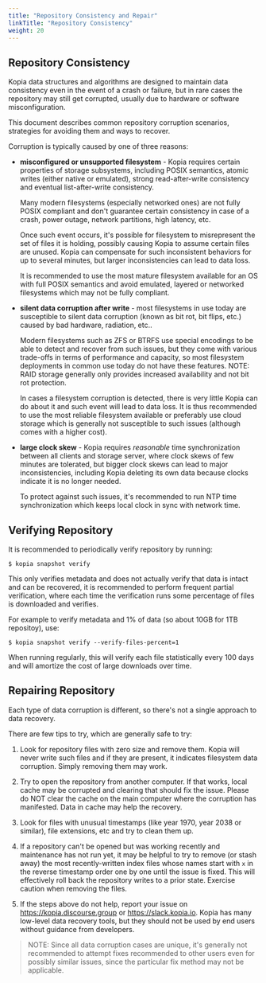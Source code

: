 ```yaml
---
title: "Repository Consistency and Repair"
linkTitle: "Repository Consistency"
weight: 20
---
```


## Repository Consistency

Kopia data structures and algorithms are designed to maintain data consistency even in the event of a crash or failure, but in rare cases the repository may still get corrupted, usually due to hardware or software misconfiguration.

This document describes common repository corruption scenarios, strategies for avoiding them and ways to recover.

Corruption is typically caused by one of three reasons:

* **misconfigured or unsupported filesystem** - Kopia requires certain properties of storage subsystems, including POSIX semantics, atomic writes (either native or emulated), strong read-after-write consistency and eventual list-after-write consistency.

  Many modern filesystems (especially networked ones) are not fully POSIX compliant and don't guarantee certain consistency in case of a crash, power outage, network partitions, high latency, etc. 

  Once such event occurs, it's possible for filesystem to misrepresent the set of files it is holding, possibly causing Kopia to assume certain files are unused. Kopia can compensate for such inconsistent behaviors for up to several minutes, but larger inconsistencies can lead to data loss.

  It is recommended to use the most mature filesystem available for an OS with full POSIX semantics and avoid emulated, layered or networked filesystems which may not be fully compliant.

* **silent data corruption after write** - most filesystems in use today are susceptible to silent data corruption (known as bit rot, bit flips, etc.) caused by bad hardware, radiation, etc..

  Modern filesystems such as ZFS or BTRFS use special encodings to be able to detect and recover from such issues, but they come with various trade-offs in terms of performance and capacity, so most filesystem deployments in common use today do not have these features. NOTE: RAID storage generally only provides increased availability and not bit rot protection.

  In cases a filesystem corruption is detected, there is very little Kopia can do about it and such event will lead to data loss. It is thus recommended to use the most reliable filesystem available or preferably use cloud storage which is generally not susceptible to such issues (although comes with a higher cost).

* **large clock skew** - Kopia requires _reasonable_ time synchronization between all clients and storage server, where clock skews of few minutes are tolerated, but bigger clock skews can lead to major inconsistencies, including Kopia deleting its own data because clocks indicate it is no longer needed.

  To protect against such issues, it's recommended to run NTP time synchronization which keeps local clock in sync with network time.

## Verifying Repository

It is recommended to periodically verify repository by running:

```shell
$ kopia snapshot verify
```

This only verifies metadata and does not actually verify that data is intact and can be recovered, it is recommended to perform frequent partial verification, where each time the verification runs some percentage of files is downloaded and verifies. 

For example to verify metadata and 1% of data (so about 10GB for 1TB repositoy), use:

```shell
$ kopia snapshot verify --verify-files-percent=1
```

When running regularly, this will verify each file statistically every 100 days and will amortize the cost of large downloads over time.

## Repairing Repository

Each type of data corruption is different, so there's not a single approach to data recovery.

There are few tips to try, which are generally safe to try:

1. Look for repository files with zero size and remove them. Kopia will never write such files and if they are present, it indicates filesystem data corruption. Simply removing them may work.

2. Try to open the repository from another computer. If that works, local cache may be corrupted and clearing that should fix the issue. Please do NOT clear the cache on the main computer where the corruption has manifested. Data in cache may help the recovery.

3. Look for files with unusual timestamps (like year 1970, year 2038 or similar), file extensions, etc and try to clean them up.

4. If a repository can't be opened but was working recently and maintenance has not run yet, it may be helpful to try to remove (or stash away) the most recently-written index files whose names start with `x` in the reverse timestamp order one by one until the issue is fixed. This will effectively roll back the repository writes to a prior state. Exercise caution when removing the files.

5. If the steps above do not help, report your issue on https://kopia.discourse.group or https://slack.kopia.io. Kopia has many low-level data recovery tools, but they should not be used by end users without guidance from developers.

>NOTE: Since all data corruption cases are unique, it's generally not recommended to attempt fixes recommended to other users even for possibly similar issues, since the particular fix method may not be applicable. 


